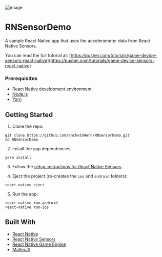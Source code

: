 ![image](https://user-images.githubusercontent.com/11817859/74080668-8fefc400-4a6c-11ea-9751-f9bd8774fa63.png)

# RNSensorDemo
A sample React Native app that uses the accelerometer data from React Native Sensors.

You can read the full tutorial at: [https://pusher.com/tutorials/game-device-sensors-react-native](https://pusher.com/tutorials/game-device-sensors-react-native)

### Prerequisites

-   React Native development environment
-   [Node.js](https://nodejs.org/en/)
-   [Yarn](https://yarnpkg.com/en/)

## Getting Started

1.  Clone the repo:

```
git clone https://github.com/anchetaWern/RNSensorDemo.git
cd RNSensorDemo
```

2.  Install the app dependencies:

```
yarn install
```

3. Follow the [setup instructions for React Native Sensors](https://react-native-sensors.github.io/docs/Installation.html).

4.  Eject the project (re-creates the `ios` and `android` folders):

```
react-native eject
```

5.  Run the app:

```
react-native run-android
react-native run-ios
```

## Built With

-   [React Native](http://facebook.github.io/react-native/)
-   [React Native Sensors](https://react-native-sensors.github.io/)
-   [React Native Game Engine](https://github.com/bberak/react-native-game-engine)
-   [MatterJS](http://brm.io/matter-js/)

